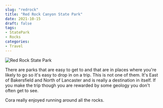 ```yaml
---
slug: "redrock"
title: "Red Rock Canyon State Park"
date: 2021-10-15
draft: false
tags:
- StatePark
- Rocks
categories:
- Travel
---
```


![Red Rock State Park](red_rock_sp.png)

There are parks that are easy to get to and that are in places where you're likely to go so it's easy to drop in on a trip.  This is not one of them. It's East of Bakersfield and North of Lancaster and is really a destination in itself.  If you make the trip though you are rewarded by some geology you don't often get to see.

Cora really enjoyed running around all the rocks.